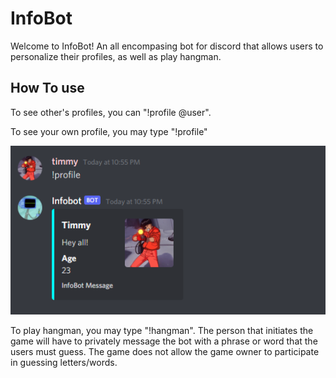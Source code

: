 # InfoBot
Welcome to InfoBot! An all encompasing bot for discord that allows users to personalize their profiles, as well as play hangman.

## How To use 
To see other's profiles, you can "!profile @user".

To see your own profile, you may type "!profile"

<img src = "./Pictures/Profile.png">


To play hangman, you may type "!hangman". The person that initiates the game will have to privately message the bot with a phrase or word that the users must guess. 
The game does not allow the game owner to participate in guessing letters/words. 





